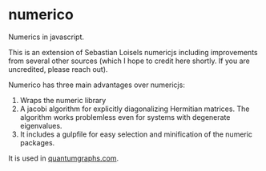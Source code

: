 # numerico

Numerics in javascript.

This is an extension of Sebastian Loisels numericjs including improvements from several other sources (which I hope to credit here shortly. If you are uncredited, please reach out). 

Numerico has three main advantages over numericjs:

1. Wraps the numeric library
2. A jacobi algorithm for explicitly diagonalizing Hermitian matrices. The algorithm works problemless even for systems with degenerate eigenvalues.
3. It includes a gulpfile for easy selection and minification of the numeric packages.

It is used in [quantumgraphs.com](https://quantumgraphs.com).
